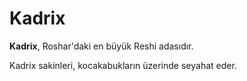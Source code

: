 # Kadrix

**Kadrix**, Roshar'daki en büyük Reshi adasıdır.

Kadrix sakinleri, kocakabukların üzerinde seyahat eder.
